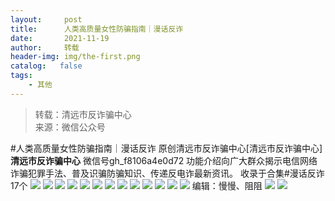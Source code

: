 ```yaml
---
layout:     post
title:      人类高质量女性防骗指南｜漫话反诈
date:       2021-11-19
author:     转载
header-img: img/the-first.png
catalog:   false
tags:
    - 其他
---
```


<blockquote><p>转载：清远市反诈骗中心<br>
来源：微信公众号</p></blockquote>

#人类高质量女性防骗指南｜漫话反诈
原创清远市反诈骗中心[清远市反诈骗中心]
**清远市反诈骗中心**
微信号gh_f8106a4e0d72
功能介绍向广大群众揭示电信网络诈骗犯罪手法、普及识骗防骗知识、传递反电诈最新资讯。
收录于合集#漫话反诈17个
![]({{site.baseurl}}/postimg/3CxTSiafadcic5zyXUfbXLUClzlpaoknCpV4bErPg2kuuS97hoJJbNCtFOVZ9X0j5W26HDaregC5kibiaLGl8CPr9A.gif)
![]({{site.baseurl}}/postimg/3CxTSiafadc9MRQ9aaicXzyjkP7FXgIMCaGmCrMlEFHSMSWicNQsEMHNicic0JJm3y0Oh8KwGcsru74OFOMedWw3RIA.gif)
![]({{site.baseurl}}/postimg/3CxTSiafadc9MRQ9aaicXzyjkP7FXgIMCaZYbM9KnBSoKr5PeVwokoXSyvvibNTAyLSnO0y3ibvgQxx31SYic7wZ9CQ.gif)
![]({{site.baseurl}}/postimg/3CxTSiafadc9MRQ9aaicXzyjkP7FXgIMCaAVyJllz3BE4DicpLtregSB8bYuwpkBpdXibiapWQUibrMH3L0Pgiavfaxbw.gif)
![]({{site.baseurl}}/postimg/3CxTSiafadc9MRQ9aaicXzyjkP7FXgIMCaFPicOMZxFGlXFC75icBsUP0pYJUFWhL6QNwb1GGAxoViaRCVW3ZWHPtnA.gif)
![]({{site.baseurl}}/postimg/3CxTSiafadc9MRQ9aaicXzyjkP7FXgIMCausEQUr8sFB7oyoJ5QM0HEbSvrLgcOPoHGSVuvFTF69Ln8iauUePqpEA.gif)
![]({{site.baseurl}}/postimg/3CxTSiafadc9MRQ9aaicXzyjkP7FXgIMCas3msxUVI920xCOzG2UoK3fOKib6j4FYmsyLKv5f2UYnnw274F4J3T8g.gif)
![]({{site.baseurl}}/postimg/3CxTSiafadc9MRQ9aaicXzyjkP7FXgIMCaqNIBQn9bqfkvOXqtj2JHdE7MhqicvZe0wazNDMrNpK6LKd43cuyylpg.gif)
![]({{site.baseurl}}/postimg/3CxTSiafadc9MRQ9aaicXzyjkP7FXgIMCakkIgwKHJLTZD1ibyPiahRVibKnAamWFleugG3KMibySntVgYZzLVIyneXQ.png)
![]({{site.baseurl}}/postimg/3CxTSiafadc9MRQ9aaicXzyjkP7FXgIMCaicFsHQnNWR08Bgv3ed2nrQL1oJIxUOA82ic8fPUVtsTGfWsVtsz9zUqg.gif)
![]({{site.baseurl}}/postimg/3CxTSiafadc9MRQ9aaicXzyjkP7FXgIMCaMEsb7fpFmtfLvckXWaaJTI0tDnytWQichLW2SEKc9C6oQtc63feAW7Q.gif)
![]({{site.baseurl}}/postimg/3CxTSiafadc8cqwestQRxwG8t9Pus4WZbkK2qt9FiamDVibha6FpNOy8iaCbfR3fCl3HuCJKg4iagjxwGOprmPasYkQ.png)
![]({{site.baseurl}}/postimg/3CxTSiafadc9MRQ9aaicXzyjkP7FXgIMCasBicSDt1TJLoGMLU3UiaNb2nhs11mJcRNvnWicoTWfEMXuIZCETiaibrJ5w.gif)
编辑：慢慢、阻阻
![]({{site.baseurl}}/postimg/SUycX2yckdJ5YVVCpDYl0c5CbMTO3KgBTesbSxe5zKHlm2GQsTWAFTgswCXscN6Y9vuJHFcE77orSK7ClzYOdg.jpeg)
![]({{site.baseurl}}/postimg/3CxTSiafadcic5zyXUfbXLUClzlpaoknCpErldQhhamfG7KH1qHGrr3icT9iaAoE1B4noSO7EewO2k8fys5pMuaoog.gif)
